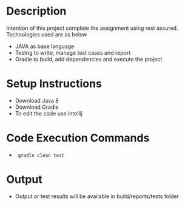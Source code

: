 
# **Description**

Intention of this project complete the assignment using rest assured. Technologies used are as below

- JAVA as base language
- Testng to write, manage test cases and report
- Gradle to build, add dependencies and execute the project


# **Setup Instructions**

- Download Java 8 
- Download Gradle
- To edit the code use intellij


# **Code Execution Commands**
- ``` gradle clean test```

# **Output**

- Output or test results will be available in build/reports/tests folder


